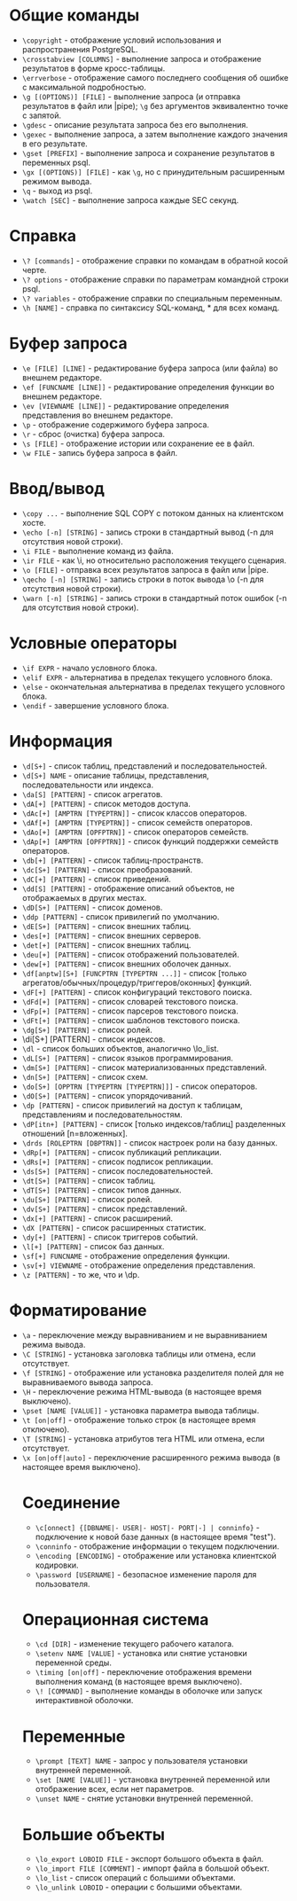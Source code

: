 # Общие команды
- `\copyright` - отображение условий использования и распространения PostgreSQL.
- `\crosstabview [COLUMNS]` - выполнение запроса и отображение результатов в форме кросс-таблицы.
- `\errverbose` - отображение самого последнего сообщения об ошибке с максимальной подробностью.
- `\g [(OPTIONS)] [FILE]` - выполнение запроса (и отправка результатов в файл или |pipe); `\g` без аргументов эквивалентно точке с запятой.
- `\gdesc` - описание результата запроса без его выполнения.
- `\gexec` - выполнение запроса, а затем выполнение каждого значения в его результате.
- `\gset [PREFIX]` - выполнение запроса и сохранение результатов в переменных psql.
- `\gx [(OPTIONS)] [FILE]` - как `\g`, но с принудительным расширенным режимом вывода.
- `\q` - выход из psql.
- `\watch [SEC]` - выполнение запроса каждые SEC секунд.

# Справка
- `\? [commands]` - отображение справки по командам в обратной косой черте.
- `\? options` - отображение справки по параметрам командной строки psql.
- `\? variables` - отображение справки по специальным переменным.
- `\h [NAME]` - справка по синтаксису SQL-команд, * для всех команд.

# Буфер запроса
- `\e [FILE] [LINE]` - редактирование буфера запроса (или файла) во внешнем редакторе.
- `\ef [FUNCNAME [LINE]]` - редактирование определения функции во внешнем редакторе.
- `\ev [VIEWNAME [LINE]]` - редактирование определения представления во внешнем редакторе.
- `\p` - отображение содержимого буфера запроса.
- `\r` - сброс (очистка) буфера запроса.
- `\s [FILE]` - отображение истории или сохранение ее в файл.
- `\w FILE` - запись буфера запроса в файл.

# Ввод/вывод
- `\copy ...` - выполнение SQL COPY с потоком данных на клиентском хосте.
- `\echo [-n] [STRING]` - запись строки в стандартный вывод (-n для отсутствия новой строки).
- `\i FILE` - выполнение команд из файла.
- `\ir FILE` - как \i, но относительно расположения текущего сценария.
- `\o [FILE]` - отправка всех результатов запроса в файл или |pipe.
- `\qecho [-n] [STRING]` - запись строки в поток вывода \o (-n для отсутствия новой строки).
- `\warn [-n] [STRING]` - запись строки в стандартный поток ошибок (-n для отсутствия новой строки).

# Условные операторы
- `\if EXPR` - начало условного блока.
- `\elif EXPR` - альтернатива в пределах текущего условного блока.
- `\else` - окончательная альтернатива в пределах текущего условного блока.
- `\endif` - завершение условного блока.

# Информация
- `\d[S+]` - список таблиц, представлений и последовательностей.
- `\d[S+] NAME` - описание таблицы, представления, последовательности или индекса.
- `\da[S] [PATTERN]` - список агрегатов.
- `\dA[+] [PATTERN]` - список методов доступа.
- `\dAc[+] [AMPTRN [TYPEPTRN]]` - список классов операторов.
- `\dAf[+] [AMPTRN [TYPEPTRN]]` - список семейств операторов.
- `\dAo[+] [AMPTRN [OPFPTRN]]` - список операторов семейств.
- `\dAp[+] [AMPTRN [OPFPTRN]]` - список функций поддержки семейств операторов.
- `\db[+] [PATTERN]` - список таблиц-пространств.
- `\dc[S+] [PATTERN]` - список преобразований.
- `\dC[+] [PATTERN]` - список приведений.
- `\dd[S] [PATTERN]` - отображение описаний объектов, не отображаемых в других местах.
- `\dD[S+] [PATTERN]` - список доменов.
- `\ddp [PATTERN]` - список привилегий по умолчанию.
- `\dE[S+] [PATTERN]` - список внешних таблиц.
- `\des[+] [PATTERN]` - список внешних серверов.
- `\det[+] [PATTERN]` - список внешних таблиц.
- `\deu[+] [PATTERN]` - список отображений пользователей.
- `\dew[+] [PATTERN]` - список внешних оболочек данных.
- `\df[anptw][S+] [FUNCPTRN [TYPEPTRN ...]]` - список [только агрегатов/обычных/процедур/триггеров/оконных] функций.
- `\dF[+] [PATTERN]` - список конфигураций текстового поиска.
- `\dFd[+] [PATTERN]` - список словарей текстового поиска.
- `\dFp[+] [PATTERN]` - список парсеров текстового поиска.
- `\dFt[+] [PATTERN]` - список шаблонов текстового поиска.
- `\dg[S+] [PATTERN]` - список ролей.
- \di[S+] [PATTERN] - список индексов.
- `\dl` - список больших объектов, аналогично \lo_list.
- `\dL[S+] [PATTERN]` - список языков программирования.
- `\dm[S+] [PATTERN]` - список материализованных представлений.
- `\dn[S+] [PATTERN]` - список схем.
- `\do[S+] [OPPTRN [TYPEPTRN [TYPEPTRN]]]` - список операторов.
- `\dO[S+] [PATTERN]` - список упорядочиваний.
- `\dp [PATTERN]` - список привилегий на доступ к таблицам, представлениям и последовательностям.
- `\dP[itn+] [PATTERN]` - список [только индексов/таблиц] разделенных отношений [n=вложенных].
- `\drds [ROLEPTRN [DBPTRN]]` - список настроек роли на базу данных.
- `\dRp[+] [PATTERN]` - список публикаций репликации.
- `\dRs[+] [PATTERN]` - список подписок репликации.
- `\ds[S+] [PATTERN]` - список последовательностей.
- `\dt[S+] [PATTERN]` - список таблиц.
- `\dT[S+] [PATTERN]` - список типов данных.
- `\du[S+] [PATTERN]` - список ролей.
- `\dv[S+] [PATTERN]` - список представлений.
- `\dx[+] [PATTERN]` - список расширений.
- `\dX [PATTERN]` - список расширенных статистик.
- `\dy[+] [PATTERN]` - список триггеров событий.
- `\l[+] [PATTERN]` - список баз данных.
- `\sf[+] FUNCNAME` - отображение определения функции.
- `\sv[+] VIEWNAME` - отображение определения представления.
- `\z [PATTERN]` - то же, что и \dp.

# Форматирование
- `\a` - переключение между выравниванием и не выравниванием режима вывода.
- `\C [STRING]` - установка заголовка таблицы или отмена, если отсутствует.
- `\f [STRING]` - отображение или установка разделителя полей для не выравниваемого вывода запроса.
- `\H` - переключение режима HTML-вывода (в настоящее время выключено).
- `\pset [NAME [VALUE]]` - установка параметра вывода таблицы.
- `\t [on|off]` - отображение только строк (в настоящее время отключено).
- `\T [STRING]` - установка атрибутов тега HTML <table> или отмена, если отсутствует.
- `\x [on|off|auto]` - переключение расширенного режима вывода (в настоящее время выключено).

# Соединение
- `\c[onnect] {[DBNAME|- USER|- HOST|- PORT|-] | conninfo}` - подключение к новой базе данных (в настоящее время "test").
- `\conninfo` - отображение информации о текущем подключении.
- `\encoding [ENCODING]` - отображение или установка клиентской кодировки.
- `\password [USERNAME]` - безопасное изменение пароля для пользователя.

# Операционная система
- `\cd [DIR]` - изменение текущего рабочего каталога.
- `\setenv NAME [VALUE]` - установка или снятие установки переменной среды.
- `\timing [on|off]` - переключение отображения времени выполнения команд (в настоящее время выключено).
- `\! [COMMAND]` - выполнение команды в оболочке или запуск интерактивной оболочки.

# Переменные
- `\prompt [TEXT] NAME` - запрос у пользователя установки внутренней переменной.
- `\set [NAME [VALUE]]` - установка внутренней переменной или отображение всех, если нет параметров.
- `\unset NAME` - снятие установки внутренней переменной.

# Большие объекты
- `\lo_export LOBOID FILE` - экспорт большого объекта в файл.
- `\lo_import FILE [COMMENT]` - импорт файла в большой объект.
- `\lo_list` - список операций с большими объектами.
- `\lo_unlink LOBOID` - операции с большими объектами.

